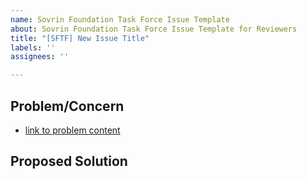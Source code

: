 ```yaml
---
name: Sovrin Foundation Task Force Issue Template
about: Sovrin Foundation Task Force Issue Template for Reviewers
title: "[SFTF] New Issue Title"
labels: ''
assignees: ''

---
```


## Problem/Concern

* [link to problem content]()

## Proposed Solution
